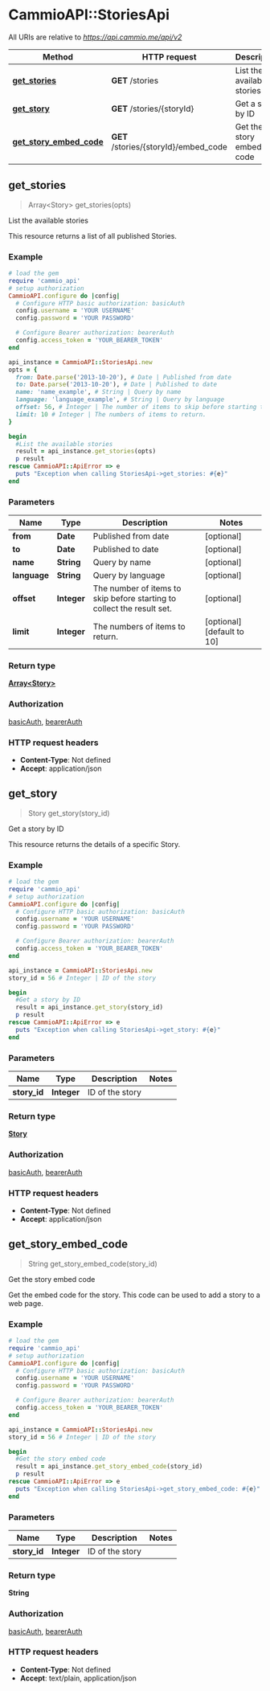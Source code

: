 # CammioAPI::StoriesApi

All URIs are relative to *https://api.cammio.me/api/v2*

Method | HTTP request | Description
------------- | ------------- | -------------
[**get_stories**](StoriesApi.md#get_stories) | **GET** /stories | List the available stories
[**get_story**](StoriesApi.md#get_story) | **GET** /stories/{storyId} | Get a story by ID
[**get_story_embed_code**](StoriesApi.md#get_story_embed_code) | **GET** /stories/{storyId}/embed_code | Get the story embed code



## get_stories

> Array&lt;Story&gt; get_stories(opts)

List the available stories

This resource returns a list of all published Stories. 

### Example

```ruby
# load the gem
require 'cammio_api'
# setup authorization
CammioAPI.configure do |config|
  # Configure HTTP basic authorization: basicAuth
  config.username = 'YOUR USERNAME'
  config.password = 'YOUR PASSWORD'

  # Configure Bearer authorization: bearerAuth
  config.access_token = 'YOUR_BEARER_TOKEN'
end

api_instance = CammioAPI::StoriesApi.new
opts = {
  from: Date.parse('2013-10-20'), # Date | Published from date
  to: Date.parse('2013-10-20'), # Date | Published to date
  name: 'name_example', # String | Query by name
  language: 'language_example', # String | Query by language
  offset: 56, # Integer | The number of items to skip before starting to collect the result set.
  limit: 10 # Integer | The numbers of items to return.
}

begin
  #List the available stories
  result = api_instance.get_stories(opts)
  p result
rescue CammioAPI::ApiError => e
  puts "Exception when calling StoriesApi->get_stories: #{e}"
end
```

### Parameters


Name | Type | Description  | Notes
------------- | ------------- | ------------- | -------------
 **from** | **Date**| Published from date | [optional] 
 **to** | **Date**| Published to date | [optional] 
 **name** | **String**| Query by name | [optional] 
 **language** | **String**| Query by language | [optional] 
 **offset** | **Integer**| The number of items to skip before starting to collect the result set. | [optional] 
 **limit** | **Integer**| The numbers of items to return. | [optional] [default to 10]

### Return type

[**Array&lt;Story&gt;**](Story.md)

### Authorization

[basicAuth](../README.md#basicAuth), [bearerAuth](../README.md#bearerAuth)

### HTTP request headers

- **Content-Type**: Not defined
- **Accept**: application/json


## get_story

> Story get_story(story_id)

Get a story by ID

This resource returns the details of a specific Story. 

### Example

```ruby
# load the gem
require 'cammio_api'
# setup authorization
CammioAPI.configure do |config|
  # Configure HTTP basic authorization: basicAuth
  config.username = 'YOUR USERNAME'
  config.password = 'YOUR PASSWORD'

  # Configure Bearer authorization: bearerAuth
  config.access_token = 'YOUR_BEARER_TOKEN'
end

api_instance = CammioAPI::StoriesApi.new
story_id = 56 # Integer | ID of the story

begin
  #Get a story by ID
  result = api_instance.get_story(story_id)
  p result
rescue CammioAPI::ApiError => e
  puts "Exception when calling StoriesApi->get_story: #{e}"
end
```

### Parameters


Name | Type | Description  | Notes
------------- | ------------- | ------------- | -------------
 **story_id** | **Integer**| ID of the story | 

### Return type

[**Story**](Story.md)

### Authorization

[basicAuth](../README.md#basicAuth), [bearerAuth](../README.md#bearerAuth)

### HTTP request headers

- **Content-Type**: Not defined
- **Accept**: application/json


## get_story_embed_code

> String get_story_embed_code(story_id)

Get the story embed code

Get the embed code for the story. This code can be used to add a story to a web page. 

### Example

```ruby
# load the gem
require 'cammio_api'
# setup authorization
CammioAPI.configure do |config|
  # Configure HTTP basic authorization: basicAuth
  config.username = 'YOUR USERNAME'
  config.password = 'YOUR PASSWORD'

  # Configure Bearer authorization: bearerAuth
  config.access_token = 'YOUR_BEARER_TOKEN'
end

api_instance = CammioAPI::StoriesApi.new
story_id = 56 # Integer | ID of the story

begin
  #Get the story embed code
  result = api_instance.get_story_embed_code(story_id)
  p result
rescue CammioAPI::ApiError => e
  puts "Exception when calling StoriesApi->get_story_embed_code: #{e}"
end
```

### Parameters


Name | Type | Description  | Notes
------------- | ------------- | ------------- | -------------
 **story_id** | **Integer**| ID of the story | 

### Return type

**String**

### Authorization

[basicAuth](../README.md#basicAuth), [bearerAuth](../README.md#bearerAuth)

### HTTP request headers

- **Content-Type**: Not defined
- **Accept**: text/plain, application/json

